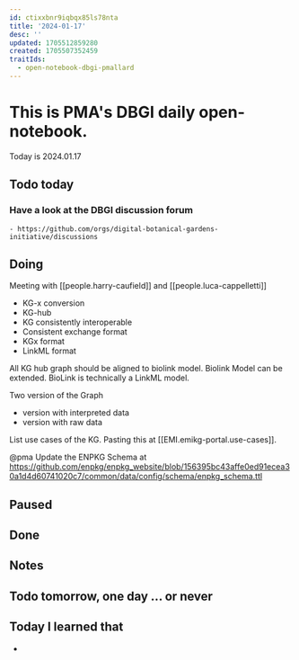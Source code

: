 ```yaml
---
id: ctixxbnr9iqbqx85ls78nta
title: '2024-01-17'
desc: ''
updated: 1705512859280
created: 1705507352459
traitIds:
  - open-notebook-dbgi-pmallard
---
```



# This is PMA's DBGI daily open-notebook.

Today is 2024.01.17

## Todo today

### Have a look at the DBGI discussion forum
    - https://github.com/orgs/digital-botanical-gardens-initiative/discussions
###
###

## Doing

Meeting with [[people.harry-caufield]] and [[people.luca-cappelletti]]

- KG-x conversion 
- KG-hub 
- KG consistently interoperable 
- Consistent exchange format
- KGx format
- LinkML format 

All KG hub graph should be aligned to biolink model. 
Biolink Model can be extended. 
BioLink is technically a LinkML model. 

Two version of the Graph

- version with interpreted data
- version with raw data


List use cases of the KG. Pasting this at [[EMI.emikg-portal.use-cases]].


@pma Update the ENPKG Schema at https://github.com/enpkg/enpkg_website/blob/156395bc43affe0ed91ecea30a1d4d60741020c7/common/data/config/schema/enpkg_schema.ttl







## Paused

## Done

## Notes

## Todo tomorrow, one day ... or never

###
###
###


## Today I learned that

-